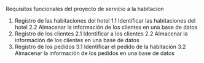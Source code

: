 Requisitos funcionales del proyecto de servicio a la habitacion

1. Registro de las habitaciones del hotel
1.1 Identificar las habitaciones del hotel
2.2 Almacenar la información de los clientes en una base de datos
2. Registro de los clientes
2.1 Identificar a los clientes
2.2 Almacenar la información de los clientes en una base de datos
3. Registro de los pedidos
3.1 Identificar el pedido de la habitación
3.2 Almacenar la información de los pedidos en una base de datos